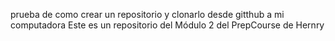 prueba de como crear un repositorio y clonarlo desde gitthub a mi computadora 
Este es un repositorio del Módulo 2 del PrepCourse de Hernry
